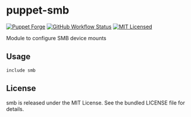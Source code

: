 puppet-smb
===========

[![Puppet Forge](https://img.shields.io/puppetforge/v/halyard/smb.svg)](https://forge.puppetlabs.com/halyard/smb)
[![GitHub Workflow Status](https://img.shields.io/actions/github/workflow/status/halyard/puppet-smb/build.yml?branch=main)](https://github.com/halyard/puppet-smb/actions)
[![MIT Licensed](http://img.shields.io/badge/license-MIT-green.svg?style=flat)](https://tldrlegal.com/license/mit-license)

Module to configure SMB device mounts

## Usage

```puppet
include smb
```
## License

smb is released under the MIT License. See the bundled LICENSE file for details.


